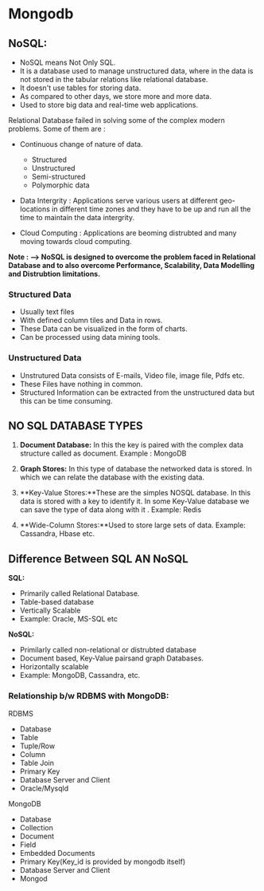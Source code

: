 # Mongodb

## NoSQL: ##
* NoSQL means Not Only SQL.
* It is a database used to manage unstructured data, where in the data is not stored in the tabular relations like relational database.
* It doesn't use tables for storing data.
* As compared to other days, we store more and more data.
* Used to store big data and real-time web applications.

Relational Database failed in solving some of the complex modern problems. Some of them are :
* Continuous change of nature of data.
  * Structured
  * Unstructured
  * Semi-structured
  * Polymorphic data

* Data Intergrity : Applications serve various users at different geo-locations in different time zones and they have to be up and run all the time to maintain the data intergrity.

* Cloud Computing : Applications are beoming distrubted and many moving towards cloud computing.

**Note : --> NoSQL is designed to overcome the problem faced in Relational Database and to also overcome Performance, Scalability, Data Modelling and Distrubtion limitations.**

### Structured Data ###
* Usually text files
* With defined column tiles and Data in rows.
* These Data can be visualized in the form of charts.
* Can be processed using data mining tools.

### Unstructured Data ###
* Unstrutured Data consists of E-mails, Video file, image file, Pdfs etc.
* These Files have nothing in common.
* Structured Information can be extracted from the unstructured data but this can be time consuming.

## NO SQL DATABASE TYPES ###
1. **Document Database:** In this the key is paired with the complex data structure called as document.
Example :  MongoDB

2. **Graph Stores:** In this type of database the networked data is stored. In which we can relate the database with the existing data.

3. **Key-Value Stores:**These are the simples NOSQL database. In this data is stored with a key to identify it. In some Key-Value database we can save the type of data along with it .
Example: Redis

4. **Wide-Column Stores:**Used to store large sets of data.
Example: Cassandra, Hbase etc.

## Difference Between SQL AN NoSQL ##
**SQL:**
* Primarily called Relational Database.
* Table-based database
* Vertically Scalable
* Example: Oracle, MS-SQL etc

**NoSQL:**
* Primilarly called non-relational or distrubted database
* Document based, Key-Value pairsand graph Databases.
* Horizontally scalable
* Example: MongoDB, Cassandra, etc.

### Relationship b/w RDBMS with MongoDB: ###
RDBMS               
* Database           
* Table              
* Tuple/Row          
* Column             
* Table Join         
* Primary Key        
* Database Server and Client
* Oracle/Mysqld 

MongoDB
* Database
* Collection
* Document
* Field
* Embedded Documents
* Primary Key(Key_id is provided by mongodb itself)
* Database Server and Client
* Mongod